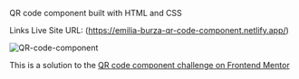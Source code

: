 QR code component built with HTML and CSS

Links
Live Site URL: (https://emilia-burza-qr-code-component.netlify.app/)


![QR-code-component](https://github.com/user-attachments/assets/9bf30f1f-9b7a-41a1-8b2a-be61d02b29b6)



This is a solution to the [QR code component challenge on Frontend Mentor](https://www.frontendmentor.io/challenges/qr-code-component-iux_sIO_H)
